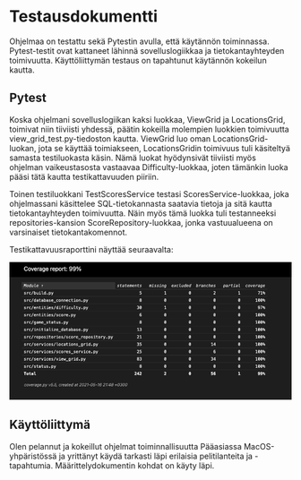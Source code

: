 
# Testausdokumentti

Ohjelmaa on testattu sekä Pytestin avulla, että käytännön toiminnassa. Pytest-testit ovat kattaneet lähinnä sovelluslogiikkaa ja tietokantayhteyden toimivuutta. Käyttöliittymän testaus on tapahtunut käytännön kokeilun kautta.

## Pytest

Koska ohjelmani sovelluslogiikan kaksi luokkaa, ViewGrid ja LocationsGrid, toimivat niin tiiviisti yhdessä, päätin kokeilla molempien luokkien toimivuutta view_grid_test.py-tiedoston kautta. ViewGrid luo oman LocationsGrid-luokan, jota se käyttää toimiakseen, LocationsGridin toimivuus tuli käsiteltyä samasta testiluokasta käsin. Nämä luokat hyödynsivät tiiviisti myös ohjelman vaikeustasosta vastaavaa Difficulty-luokkaa, joten tämänkin luoka pääsi tätä kautta testikattavuuden piiriin.

Toinen testiluokkani TestScoresService testasi ScoresService-luokkaa, joka ohjelmassani käsittelee SQL-tietokannasta saatavia tietoja ja sitä kautta tietokantayhteyden toimivuutta. Näin myös tämä luokka tuli testanneeksi repositories-kansion ScoreRepository-luokkaa, jonka vastuualueena on varsinaiset tietokantakomennot.

Testikattavuusraporttini näyttää seuraavalta:

![testikattavuusraportti](./kuvat/testikattavuus-html.png)

## Käyttöliittymä

Olen pelannut ja kokeillut ohjelmat toiminnallisuutta Pääasiassa MacOS-yhpäristössä ja yrittänyt käydä tarkasti läpi erilaisia pelitilanteita ja -tapahtumia. Määrittelydokumentin kohdat on käyty läpi.
